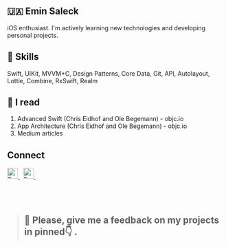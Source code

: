 

## **🇺🇦 Emin Saleck** 

iOS enthusiast. I'm actively learning new technologies and developing personal projects.

## **🔧 Skills**
<p>
Swift, UIKit, MVVM+C, Design Patterns, Core Data, Git, API, Autolayout, Lottie, Combine, RxSwift, Realm
</p>

## **📖 I read**
1. Advanced Swift (Chris Eidhof and Ole Begemann) - objc.io
2. App Architecture (Chris Eidhof and Ole Begemann) - objc.io
3. Medium articles

## **Connect**
 <a href="https://www.linkedin.com/in/eminsaleck1001/" target="_blank"> 
   <img align="" alt="Emin's LinkedIn" width="25px" src="https://www.vectorlogo.zone/logos/linkedin/linkedin-icon.svg" /> 
 </a> &nbsp;
<a href="mailto:lemin08@gmail.com" target="_blank"> 
   <img align="" alt="Emin's LinkedIn" width="25px" src="https://www.vectorlogo.zone/logos/gmail/gmail-icon.svg" /> 
 </a> &nbsp;
 <br>
<br>
<br>
<br>

> ## **🙏 Please, give me a feedback on my projects in pinned👇 .**





